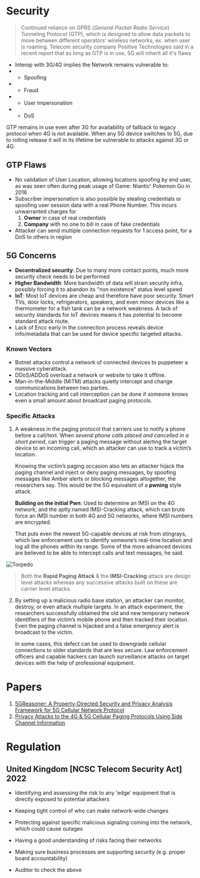# Security

> Continued reliance on GPRS (*General Packet Radio Service*) Tunneling Protocol (GTP), which is designed to allow data packets to move between different operators’ wireless networks, ex. when user is roaming. Telecom security company Positive Technologies said in a recent report that as long as GTP is in use, 5G will inherit all it's flaws

- Interop with 3G/4G implies the Network remains vulnerable to:
- - Spoofing
- - Fraud
- - User Impersonation
- - DoS

GTP remains in use even after 3G for availability of fallback to legacy protocol when 4G is not available. When any 5G device switches to 5G, due to rolling release it will in its lifetime be vulnerable to attacks against 3G or 4G.

## GTP Flaws
- No validation of User Location, allowing locations spoofing by end user, as was seen often during peak usage of Game: Niantic' Pokemon Go in 2016
- Subscriber impersonation is also possible by stealing credentials or spoofing user session data with a real Phone Number. This incurs unwarranted charges for
    1. **Owner** in case of real credentials
    2. **Company** with no one to bill in case of fake credentials
- Attacker can send multiple connection requests for 1 access point, for a DoS to others in region

## 5G Concerns
- **Decentralized security**: Due to many more contact points, much more security check needs to be performed
- **Higher Bandwidth**: More bandwidth of data will strain security infra, possibly forcing it to abandon its "non existence" status level speed
- **IoT**: Most IoT devices are cheap and therefore have poor security. Smart TVs, door locks, refrigerators, speakers, and even minor devices like a thermometer for a fish tank can be a network weakness. A lack of security standards for IoT devices means it has potential to become standard attack route.
- Lack of Encc early in the connection process reveals device info/metadata that can be used for device specific targeted attacks.

### Known Vectors
- Botnet attacks control a network of connected devices to puppeteer a massive cyberattack.
- DDoS/ADDoS overload a network or website to take it offline.
- Man-in-the-Middle (MiTM) attacks quietly intercept and change communications between two parties.
- Location tracking and call interception can be done if someone knows even a small amount about broadcast paging protocols.

### Specific Attacks
1. A weakness in the paging protocol that carriers use to notify a phone before a call/text. When *several phone calls placed and cancelled in a short period*, can trigger a paging message without alerting the target device to an incoming call, which an attacker can use to track a victim’s location.

    Knowing the victim’s paging occasion also lets an attacker hijack the paging channel and inject or deny paging messages, by spoofing messages like Amber alerts or blocking messages altogether, the researchers say. This would be the 5G equivalent of a **pwning** style attack.

    **Building on the initial Pwn**: Used to determine an IMSI on the 4G network; and the aptly named IMSI-Cracking attack, which can brute force an IMSI number in both 4G and 5G networks, where IMSI numbers are encrypted.

    That puts even the newest 5G-capable devices at risk from stingrays, which law enforcement use to identify someone’s real-time location and log all the phones within its range. Some of the more advanced devices are believed to be able to intercept calls and text messages, he said.

![Torpedo](https://techcrunch.com/wp-content/uploads/2019/02/NZACFXK-.jpg?resize=600,386)

> Both the **Rapid Paging Attack** & the **IMSI-Cracking** attack are design level attacks whereas any successive attacks built on these are carrier level attacks.

2. By setting up a malicious radio base station, an attacker can monitor, destroy, or even attack multiple targets. In an attack experiment, the researchers successfully obtained the old and new temporary network identifiers of the victim’s mobile phone and then tracked their location. Even the paging channel is hijacked and a false emergency alert is broadcast to the victim.

    In some cases, this defect can be used to downgrade cellular connections to older standards that are less secure. Law enforcement officers and capable hackers can launch surveillance attacks on target devices with the help of professional equipment.


# Papers
1. [5GReasoner: A Property-Directed Security and Privacy Analysis Framework for 5G Cellular Network Protocol](https://s3.documentcloud.org/documents/6544575/5GReasoner.pdf)
2. [Privacy Attacks to the 4G & 5G Cellular Paging Protocols Using Side Channel Information](https://www.documentcloud.org/documents/5749002-4G-5G-paper-at-NDSS-2019.html)

# Regulation
## United Kingdom [NCSC Telecom Security Act] 2022
- Identifying and assessing the risk to any 'edge' equipment that is directly exposed to potential attackers
- Keeping tight control of who can make network-wide changes
- Protecting against specific malicious signaling coming into the network, which could cause outages
- Having a good understanding of risks facing their networks
- Making sure business processes are supporting security (e.g. proper board accountability)

- Auditor to check the above